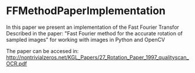 # FFMethodPaperImplementation
In this paper we present an implementation of the Fast Fourier Transfor Described in the paper: "Fast Fourier method for the accurate rotation of sampled images" for working with images in Python and OpenCV

The paper can be accesed in: http://nontrivialzeros.net/KGL_Papers/27_Rotation_Paper_1997_qualityscan_OCR.pdf
